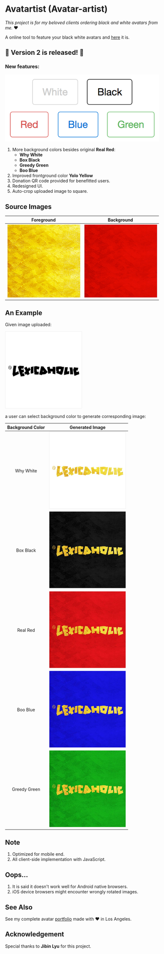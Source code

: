 # Avatartist (Avatar-artist)

*This project is for my beloved clients ordering black and white avatars from me.* ❤️

A online tool to feature your black white avatars and [here](http://www-scf.usc.edu/~yankuanz/avatartist/) it is.

## 🎉 Version 2 is released! 🎉
### New features:
![](demo/colors.png)

1. More background colors besides original **Real Red**:
	- **Why White**
	- **Box Black**
	- **Greedy Green**
	- **Boo Blue**
2. Improved frontground color **Yolo Yellow**
3. Donation QR code provided for benefitted users.
4. Redesigned UI.
5. Auto-crop uploaded image to square.

## Source Images
| Foreground | Background |
|:-------------:|:-------------:|
|<img src="img/fr800.jpg" width=250 style="border:1px solid #eee">|<img src="img/bk800.jpg" width=250 style="border:1px solid #eee">|

## An Example
Given image uploaded:

<img src="demo/Lexicaholic.jpg" width=250 style="border:1px solid #eee">

a user can select background color to generate corresponding image:

| Background Color | Generated Image |
|:-------------:|:-------------:|
|Why White|<img src="demo/w_Lexicaholic.jpg" width=250 style="border:1px solid #eee">|
|Box Black|<img src="demo/k_Lexicaholic.jpg" width=250 style="border:1px solid #eee">|
|Real Red|<img src="demo/r_Lexicaholic.jpg" width=250 style="border:1px solid #eee">|
|Boo Blue|<img src="demo/b_Lexicaholic.jpg" width=250 style="border:1px solid #eee">|
|Greedy Green|<img src="demo/g_Lexicaholic.jpg" width=250 style="border:1px solid #eee">|

## Note
1. Optimized for mobile end.
2. All client-side implementation with JavaScript.

## Oops...
1. It is said it doesn't work well for Android native browsers.
2. iOS device browsers might encounter wrongly rotated images.

## See Also 
See my complete avatar [portfolio](http://www.coroflot.com/yankuan/avatars) made with ❤️ in Los Angeles.

## Acknowledgement 
Special thanks to **Jibin Lyu** for this project.

